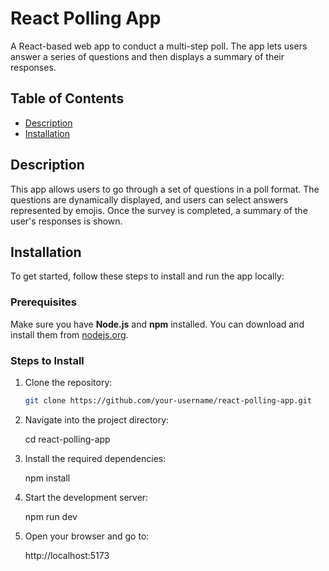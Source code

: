 # React Polling App

A React-based web app to conduct a multi-step poll. The app lets users answer a series of questions and then displays a summary of their responses.

## Table of Contents
- [Description](#description)
- [Installation](#installation)
<!-- - [Usage](#usage)
- [Technologies Used](#technologies-used)
- [Contributing](#contributing)
- [License](#license) -->

## Description
This app allows users to go through a set of questions in a poll format. The questions are dynamically displayed, and users can select answers represented by emojis. Once the survey is completed, a summary of the user's responses is shown.

## Installation

To get started, follow these steps to install and run the app locally:

### Prerequisites

Make sure you have **Node.js** and **npm** installed. You can download and install them from [nodejs.org](https://nodejs.org/).

### Steps to Install

1. Clone the repository:

   ```bash
   git clone https://github.com/your-username/react-polling-app.git

2. Navigate into the project directory:

    cd react-polling-app
3. Install the required dependencies:

    npm install

4. Start the development server:

    npm run dev    

5. Open your browser and go to: 

    http://localhost:5173
    